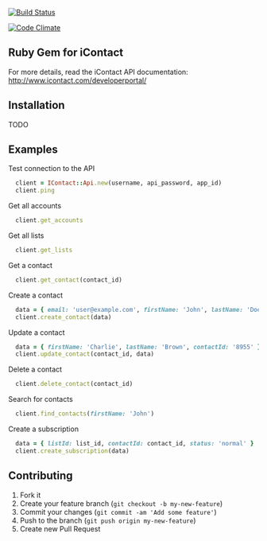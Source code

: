 [![Build Status](https://travis-ci.org/L1h3r/icontact.svg)](https://travis-ci.org/L1h3r/icontact)

[![Code Climate](https://codeclimate.com/github/L1h3r/icontact/badges/gpa.svg)](https://codeclimate.com/github/L1h3r/icontact)

Ruby Gem for iContact
---

For more details, read the iContact API documentation: http://www.icontact.com/developerportal/

Installation
---

TODO

Examples
---

Test connection to the API
```ruby
  client = IContact::Api.new(username, api_password, app_id)
  client.ping
```

Get all accounts
```ruby
  client.get_accounts
```

Get all lists
```ruby
  client.get_lists
```

Get a contact
```ruby
  client.get_contact(contact_id)
```

Create a contact
```ruby
  data = { email: 'user@example.com', firstName: 'John', lastName: 'Doe' }
  client.create_contact(data)
```

Update a contact
```ruby
  data = { firstName: 'Charlie', lastName: 'Brown', contactId: '8955' }
  client.update_contact(contact_id, data)
```

Delete a contact
```ruby
  client.delete_contact(contact_id)
```

Search for contacts
```ruby
  client.find_contacts(firstName: 'John')
```

Create a subscription
```ruby
  data = { listId: list_id, contactId: contact_id, status: 'normal' }
  client.create_subscription(data)
```

Contributing
---

1. Fork it
2. Create your feature branch (`git checkout -b my-new-feature`)
3. Commit your changes (`git commit -am 'Add some feature'`)
4. Push to the branch (`git push origin my-new-feature`)
5. Create new Pull Request
